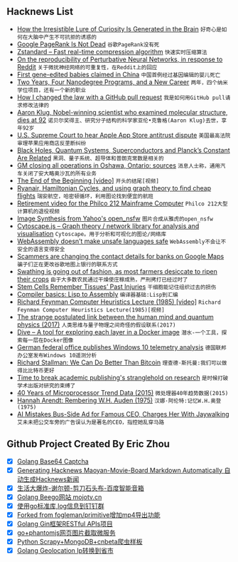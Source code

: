 ## Hacknews List


- [How the Irresistible Lure of Curiosity Is Generated in the Brain](https://www.biorxiv.org/content/early/2018/11/22/473975)  `好奇心是如何在大脑中产生不可抗拒的诱惑的`
- [Google PageRank Is Not Dead](https://ahrefs.com/blog/google-pagerank/)  `谷歌PageRank没有死`
- [Zstandard – Fast real-time compression algorithm](https://github.com/facebook/zstd)  `快速实时压缩算法`
- [On the reproducibility of Perturbative Neural Networks, in response to Reddit](https://github.com/juefeix/pnn.pytorch.update)  `关于微扰神经网络的可重复性，在Reddit上的回应`
- [First gene-edited babies claimed in China](http://mainichi.jp/english/articles/20181126/p2g/00m/0fe/047000c)  `中国首例经过基因编辑的婴儿死亡`
- [Two Years, Four Nanodegree Programs, and a New Career](https://blog.udacity.com/2018/11/two-years-four-nanodegree-programs-and-a-new-career.html)  `两年，四个纳米学位项目，还有一个新的职业`
- [How I changed the law with a GitHub pull request](https://arstechnica.com/tech-policy/2018/11/how-i-changed-the-law-with-a-github-pull-request/)  `我是如何用GitHub pull请求修改法律的`
- [Aaron Klug, Nobel-winning scientist who examined molecular structure, dies at 92](https://www.sfgate.com/news/article/Aaron-Klug-Nobel-winning-scientist-who-examined-13418637.php)  `诺贝尔奖得主、研究分子结构的科学家亚伦•克鲁格(Aaron Klug)去世，享年92岁`
- [U.S. Supreme Court to hear Apple App Store antitrust dispute](https://www.reuters.com/article/us-usa-court-apple/how-much-for-that-app-u-s-top-court-hears-apple-antitrust-dispute-idUSKCN1NU0JV)  `美国最高法院审理苹果应用商店反垄断纠纷`
- [Black Holes, Quantum Systems, Superconductors and Planck’s Constant Are Related](https://www.nextbigfuture.com/2018/11/black-holes-quantum-systems-superconductors-and-plancks-constant-are-related.html)  `黑洞、量子系统、超导体和普朗克常数是相关的`
- [GM closing all operations in Oshawa, Ontario: sources](https://www.ctvnews.ca/autos/gm-closing-all-operations-in-oshawa-ont-sources-1.4191935)  `消息人士称，通用汽车关闭了安大略奥沙瓦的所有业务`
- [The End of the Beginning [video]](https://www.ben-evans.com/benedictevans/2018/11/16/the-end-of-the-beginning)  `开头的结尾[视频]`
- [Ryanair, Hamiltonian Cycles, and using graph theory to find cheap flights](https://blog.jonlu.ca/posts/ryan-air)  `瑞安航空，哈密顿循环，利用图论找到便宜的航班`
- [Retirement video for the Philco 212 Mainframe Computer](https://www.youtube.com/watch?v=hwOkVgGw1z8)  `Philco 212大型计算机的退役视频`
- [Image Synthesis from Yahoo&#39;s open_nsfw](https://open_nsfw.gitlab.io/)  `图片合成从雅虎的open_nsfw`
- [Cytoscape.js – Graph theory / network library for analysis and visualisation](http://js.cytoscape.org/)  `Cytoscape。用于分析和可视化的图论/网络库`
- [WebAssembly doesn’t make unsafe languages safe](https://00f.net/2018/11/25/webassembly-doesnt-make-unsafe-languages-safe/)  `WebAssembly不会让不安全的语言变得安全`
- [Scammers are changing the contact details for banks on Google Maps](http://blog.abhijittomar.com/2018/10/19/google-business-claim-scam/)  `骗子们正在更改谷歌地图上银行的联系方式`
- [Swathing is going out of fashion, as most farmers desiccate to ripen their crops](http://nautil.us/issue/66/clockwork/herbicide-is-whats-for-dinner)  `由于大多数农民通过干燥使庄稼成熟，严刑拷打已经过时了`
- [Stem Cells Remember Tissues’ Past Injuries](https://www.quantamagazine.org/stem-cells-remember-tissues-past-injuries-20181112/)  `干细胞能记住组织过去的损伤`
- [Compiler basics: Lisp to Assembly](http://notes.eatonphil.com/compiler-basics-lisp-to-assembly.html)  `编译器基础:Lisp到汇编`
- [Richard Feynman Computer Heuristics Lecture (1985) [video]](https://www.youtube.com/watch?v=EKWGGDXe5MA)  `Richard Feynman Computer Heuristics Lecture(1985)[视频]`
- [The strange postulated link between the human mind and quantum physics (2017)](http://www.bbc.com/earth/story/20170215-the-strange-link-between-the-human-mind-and-quantum-physics)  `人类思维与量子物理之间奇怪的假设联系(2017)`
- [Dive – A tool for exploring each layer in a Docker image](https://github.com/wagoodman/dive)  `潜水-一个工具，探索每一层在Docker图像`
- [German federal office publishes Windows 10 telemetry analysis](https://www.ghacks.net/2018/11/23/german-federal-office-bsi-publishes-telemetry-analysis/)  `德国联邦办公室发布Windows 10遥测分析`
- [Richard Stallman: We Can Do Better Than Bitcoin](https://cryptosumer.com/2018/11/24/free-software-messiah-richard-stallman-we-can-do-better-than-bitcoin/)  `理查德·斯托曼:我们可以做得比比特币更好`
- [Time to break academic publishing&#39;s stranglehold on research](https://www.newscientist.com/article/mg24032052-900-time-to-break-academic-publishings-stranglehold-on-research/)  `是时候打破学术出版对研究的束缚了`
- [40 Years of Microprocessor Trend Data (2015)](https://www.karlrupp.net/2015/06/40-years-of-microprocessor-trend-data/)  `微处理器40年趋势数据(2015)`
- [Hannah Arendt: Rembering W.H. Auden (1975)](https://www.newyorker.com/magazine/1975/01/20/remembering-wystan-h-auden-who-died-in-the-night-of-the-twenty-eighth-of-september-1973)  `汉娜·阿伦特:记忆W.H.奥登(1975)`
- [AI Mistakes Bus-Side Ad for Famous CEO, Charges Her With Jaywalking](https://www.caixinglobal.com/2018-11-22/ai-mistakes-bus-side-ad-for-famous-ceo-charges-her-with-jaywalkingdo-101350772.html?cxg=web&amp;Sfrom=twitter)  `艾未未把公交车旁的广告误认为是著名的CEO，指控她乱穿马路`

## Github Project Created By Eric Zhou

- [x] [Golang Base64 Captcha](https://github.com/mojocn/base64Captcha)
- [x] [Generating Hacknews Maoyan-Movie-Board Markdown Automatically 自动生成Hacknews新闻](https://github.com/dejavuzhou/md-genie)
- [x] [生活大爆炸-谢尔顿-剪刀石头布-百度智能音箱](https://github.com/mojocn/dueros-bang-game)
- [x] [Golang Beego网站 mojotv.cn](https://github.com/mojocn/www.mojotv.cn)
- [x] [使用go标准库,log信息到钉钉群](https://github.com/mojocn/dooger)
- [x] [Forked from fogleman/primitive增加mp4导出功能](https://github.com/mojocn/primitive)
- [x] [Golang Gin框架RESTful APIs项目](https://github.com/JJJJJJJerk/ezier-golang-web-api-framework)
- [x] [go+phantomjs网页图片截取微服务](https://github.com/mojocn/screen_shot)
- [x] [Python Scrapy+MongoDB+cnbeta爬虫样板](https://github.com/mojocn/scrapy_mongodb_boilerplate_cnbeta)
- [x] [Golang Geolocation Ip转换到省市](https://github.com/mojocn/ip2location)